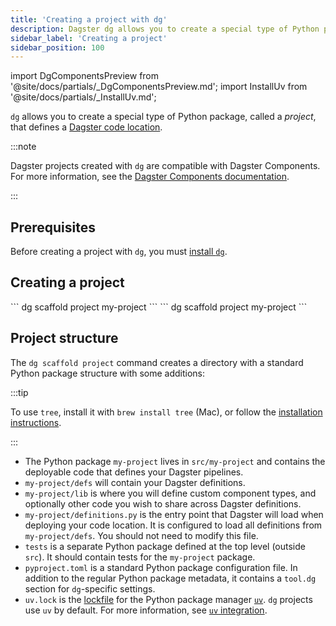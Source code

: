 ```yaml
---
title: 'Creating a project with dg'
description: Dagster dg allows you to create a special type of Python package, called a project, that defines a Dagster code location.
sidebar_label: 'Creating a project'
sidebar_position: 100
---
```


import DgComponentsPreview from '@site/docs/partials/\_DgComponentsPreview.md';
import InstallUv from '@site/docs/partials/\_InstallUv.md';

<DgComponentsPreview />

`dg` allows you to create a special type of Python package, called a _project_, that defines a [Dagster code location](/deployment/code-locations/managing-code-locations-with-definitions).

:::note

Dagster projects created with `dg` are compatible with Dagster Components. For more information, see the [Dagster Components documentation](/guides/labs/components).

:::

## Prerequisites

Before creating a project with `dg`, you must [install `dg`](/guides/labs/dg#installation).

## Creating a project

<Tabs>
  <TabItem value="uv" label="uv">
    ``` dg scaffold project my-project ```
  </TabItem>
  <TabItem value="pip" label="pip">
    ``` dg scaffold project my-project ```
  </TabItem>
</Tabs>

## Project structure

The `dg scaffold project` command creates a directory with a standard Python package structure with some additions:

<Tabs groupId="package-manager">
  <TabItem value="uv" label="uv">
    <CliInvocationExample path="docs_snippets/docs_snippets/guides/components/index/3-uv-tree.txt" />
  </TabItem>
  <TabItem value="pip" label="pip">
    <CliInvocationExample path="docs_snippets/docs_snippets/guides/components/index/3-pip-tree.txt" />
  </TabItem>
</Tabs>

:::tip

To use `tree`, install it with `brew install tree` (Mac), or follow the [installation instructions](https://oldmanprogrammer.net/source.php?dir=projects/tree/INSTALL).

:::

- The Python package `my-project` lives in `src/my-project` and contains the deployable code that defines
  your Dagster pipelines.
- `my-project/defs` will contain your Dagster definitions.
- `my-project/lib` is where you will define custom component types, and
  optionally other code you wish to share across Dagster definitions.
- `my-project/definitions.py` is the entry point that Dagster will load when
  deploying your code location. It is configured to load all definitions from
  `my-project/defs`. You should not need to modify this file.
- `tests` is a separate Python package defined at the top level (outside
  `src`). It should contain tests for the `my-project` package.
- `pyproject.toml` is a standard Python package configuration file. In addition
  to the regular Python package metadata, it contains a `tool.dg` section
  for `dg`-specific settings.
- `uv.lock` is the [lockfile](https://docs.astral.sh/uv/concepts/projects/layout/#the-lockfile) for the Python package manager [`uv`](https://docs.astral.sh/uv/). `dg` projects use `uv` by default. For more information, see [`uv` integration](/guides/labs/dg/python-environment-management-and-uv-integration).
